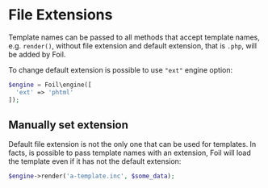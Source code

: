 <!--
currentMenu: "fileexts"
currentSection: "Getting Started"
title: "File Extensions"
-->

# File Extensions

Template names can be passed to all methods that accept template names, e.g. `render()`, without file extension and default extension, that is `.php`, will be added by Foil.

To change default extension is possible to use `"ext"` engine option:

```php
$engine = Foil\engine([
  'ext' => 'phtml'
]);
```

## Manually set extension

Default file extension is not the only one that can be used for templates. In facts, is possible to pass template names with an extension, Foil will load the template even if it has not the default extension:

```php
$engine->render('a-template.inc', $some_data);
```
